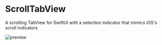 # ScrollTabView

A scrolling TabView for SwiftUI with a selection indicator that mimics iOS's scroll indicators

![preview](https://user-images.githubusercontent.com/545401/214901828-47a6d304-a8c0-46ab-ae0d-316f8afc2d28.png)
